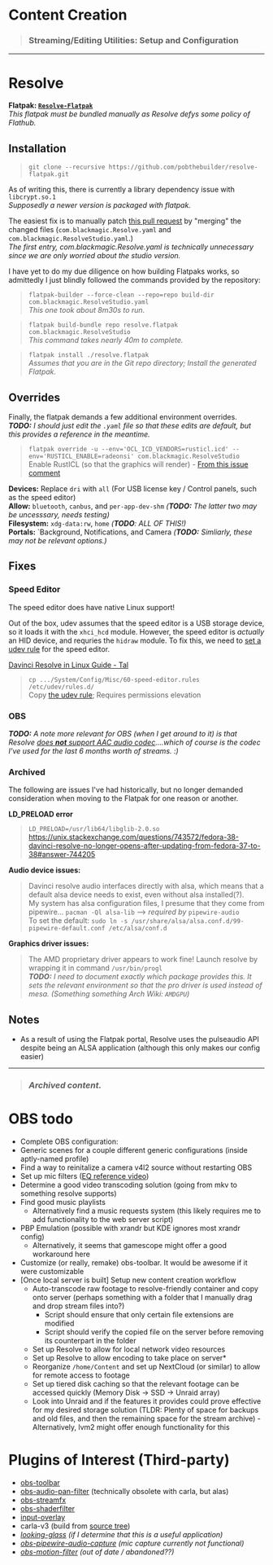 # Content Creation
> ### Streaming/Editing Utilities: Setup and Configuration

---
# Resolve
**Flatpak: [`Resolve-Flatpak`](https://github.com/pobthebuilder/resolve-flatpak)**  
_This flatpak must be bundled manually as Resolve defys some policy of Flathub._  

## Installation
> `git clone --recursive https://github.com/pobthebuilder/resolve-flatpak.git`

As of writing this, there is currently a library dependency issue with `libcrypt.so.1`  
_Supposedly a newer version is packaged with flatpak._  

The easiest fix is to manually patch [this pull request](https://github.com/pobthebuilder/resolve-flatpak/pull/30) by "merging" the changed files (`com.blackmagic.Resolve.yaml` and `com.blackmagic.ResolveStudio.yaml`.)  
_The first entry, com.blackmagic.Resolve.yaml is technically unnecessary since we are only worried about the studio version._  

I have yet to do my due diligence on how building Flatpaks works, so admittedly I just blindly followed the commands provided by the repository:

> `flatpak-builder --force-clean --repo=repo build-dir com.blackmagic.ResolveStudio.yaml`  
_This one took about 8m30s to run._  

> `flatpak build-bundle repo resolve.flatpak com.blackmagic.ResolveStudio`  
_This command takes nearly 40m to complete._  

> `flatpak install ./resolve.flatpak`  
_Assumes that you are in the Git repo directory; Install the generated Flatpak._

## Overrides
Finally, the flatpak demands a few additional environment overrides.  
_**TODO:** I should just edit the `.yaml` file so that these edits are default, but this provides a reference in the meantime._  

> `flatpak override -u --env='OCL_ICD_VENDORS=rusticl.icd' --env='RUSTICL_ENABLE=radeonsi' com.blackmagic.ResolveStudio`  
Enable RustICL (so that the graphics will render) - [From this issue comment](https://github.com/pobthebuilder/resolve-flatpak/issues/27#issuecomment-2002211123)  

**Devices:** Replace `dri` with `all` (For USB license key / Control panels, such as the speed editor)  
**Allow:** `bluetooth`, `canbus`, and `per-app-dev-shm` _(**TODO:** The latter two may be uncesssary, needs testing)_  
**Filesystem:** `xdg-data:rw`, `home` _(**TODO**: ALL OF THIS!)_  
**Portals:** `Background, Notifications, and Camera _(**TODO:** Simliarly, these may not be relevant options.)_  

## Fixes
### Speed Editor
The speed editor does have native Linux support!

Out of the box, udev assumes that the speed editor is a USB storage device, so it loads it with the `xhci_hcd` module. However, the speed editor is _actually_ an HID device, and requries the `hidraw` module. To fix this, we need to [set a udev rule](https://linuxconfig.org/tutorial-on-how-to-write-basic-udev-rules-in-linux) for the speed editor.

[Davinci Resolve in Linux Guide - Tal](https://www.tal.org/tutorials/blackmagic-davinci-resolve-linux)  

> `cp .../System/Config/Misc/60-speed-editor.rules /etc/udev/rules.d/`  
Copy [the udev rule](/System/Config/Misc/60-speed-editor.rules); Requires permissions elevation

### OBS
_**TODO:** A note more relevant for OBS (when I get around to it) is that Resolve [does **not** support AAC audio codec](https://documents.blackmagicdesign.com/SupportNotes/DaVinci_Resolve_18_Supported_Codec_List.pdf?_v=1658361163000)....which of course is the codec I've used for the last 6 months worth of streams. :)_

### Archived
The following are issues I've had historically, but no longer demanded consideration when moving to the Flatpak for one reason or another.

**LD_PRELOAD error**  
> `LD_PRELOAD=/usr/lib64/libglib-2.0.so`  
> https://unix.stackexchange.com/questions/743572/fedora-38-davinci-resolve-no-longer-opens-after-updating-from-fedora-37-to-38#answer-744205

**Audio device issues:**  
> Davinci resolve audio interfaces directly with alsa, which means that a default alsa device needs to exist, even without alsa installed(?).  
> My system has alsa configuration files, I presume that they come from pipewire... `pacman -Ql alsa-lib` --> *required by* `pipewire-audio`  
> To set the default: `sudo ln -s /usr/share/alsa/alsa.conf.d/99-pipewire-default.conf /etc/alsa/conf.d`

**Graphics driver issues:**  
> The AMD proprietary driver appears to work fine! Launch resolve by wrapping it in command `/usr/bin/progl`  
> _**TODO:** I need to document exactly which package provides this. It sets the relevant environment so that the pro driver is used instead of mesa. (Something something Arch Wiki: `AMDGPU`)_

## Notes
- As a result of using the Flatpak portal, Resolve uses the pulseaudio API despite being an ALSA application (although this only makes our config easier)

---

> ### _Archived content._

# OBS todo
- Complete OBS configuration:
- Generic scenes for a couple different generic configurations (inside aptly-named profile)
- Find a way to reinitalize a camera v4l2 source without restarting OBS
- Set up mic filters ([EQ reference video](https://www.youtube.com/watch?v=pjMCyLsRNig))
- Determine a good video transcoding solution (going from mkv to something resolve supports)
- Find good music playlists 
	- Alternatively find a music requests system (this likely requires me to add functionality to the web server script)
- PBP Emulation (possible with xrandr but KDE ignores most xrandr config)
	- Alternatively, it seems that gamescope might offer a good workaround here
- Customize (or really, remake) obs-toolbar. It would be awesome if it were customizable 
- [Once local server is built] Setup new content creation workflow
	- Auto-transcode raw footage to resolve-friendly container and copy onto server (perhaps something with a folder that I manually drag and drop stream files into?)
		- Script should ensure that only certain file extensions are modified
		- Script should verify the copied file on the server before removing its counterpart in the folder
	- Set up Resolve to allow for local network video resources
	- Set up Resolve to allow encoding to take place on server\*
	- Reorganize `/home/Content` and set up NextCloud (or similar) to allow for remote access to footage
	- Set up tiered disk caching so that the relevant footage can be accessed quickly (Memory Disk -> SSD -> Unraid array)
	- Look into Unraid and if the features it provides could prove effective for my desired storage solution (TLDR: Plenty of space for backups and old files, and then the remaining space for the stream archive) - Alternatively, lvm2 might offer enough functionality for this

# Plugins of Interest (Third-party)
- [obs-toolbar](https://obsproject.com/forum/resources/obs-toolbar.1650/)
- [obs-audio-pan-filter](https://obsproject.com/forum/resources/audio-pan-filter.1042/) (technically obsolete with carla, but alas)
- [obs-streamfx](https://obsproject.com/forum/resources/streamfx-for-obs%C2%AE-studio.578/)
- [obs-shaderfilter](https://obsproject.com/forum/resources/obs-shaderfilter.1736/)
- [input-overlay](https://obsproject.com/forum/resources/input-overlay.552/)
- carla-v3 (build from [source tree](https://github.com/falkTX/obs-studio/tree/carla-v3))
- *[looking-glass](https://looking-glass.io/docs/B6/obs/) (if I determine that this is a useful application)*
- *[obs-pipewire-audio-capture](https://obsproject.com/forum/resources/pipewire-audio-capture.1458/) (mic capture currently not functional)*
- *[obs-motion-filter](https://obsproject.com/forum/resources/motion-effect.668/) (out of date / abandoned??)*